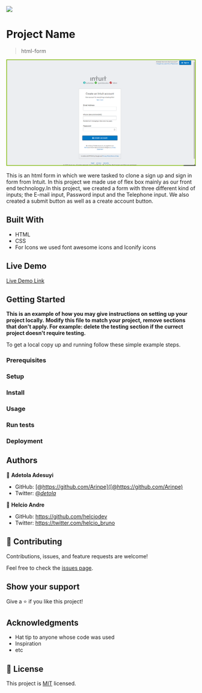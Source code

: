 ![](https://img.shields.io/badge/Microverse-blueviolet)

# Project Name

> html-form

![screenshot](https://github.com/Arinpe/html-forms/blob/feature-branch/images/html-form-sceenshot.png
)

This is an html form in which we were tasked to clone a sign up and sign in form from Intuit. In this project we made use of flex box mainly as our front end technology.In this project, we created a form with three different kind of inputs; the E-mail input, Password input and the Telephone input. We also created a submit button as well as a create account button.

## Built With

- HTML
- CSS
- For Icons we used font awesome icons and Iconify icons

## Live Demo

[Live Demo Link](https://rawcdn.githack.com/Arinpe/html-forms/cffd7badb8a5732a55731aea93c673d40f0fef81/index.html)

## Getting Started

**This is an example of how you may give instructions on setting up your project locally.**
**Modify this file to match your project, remove sections that don't apply. For example: delete the testing section if the currect project doesn't require testing.**

To get a local copy up and running follow these simple example steps.

### Prerequisites

### Setup

### Install

### Usage

### Run tests

### Deployment

## Authors

👤 **Adetola Adesuyi**

- GitHub: [@https://github.com/Arinpe]([@https://github.com/Arinpe)
- Twitter: [@_detola_](https://twitter.com/_detola_)

👤 **Helcio Andre**

- GitHub: [https://github.com/helciodev
](https://github.com/helciodev
)
- Twitter: [https://twitter.com/helcio_bruno
](https://twitter.com/helcio_bruno
)

## 🤝 Contributing

Contributions, issues, and feature requests are welcome!

Feel free to check the [issues page](issues/).

## Show your support

Give a ⭐️ if you like this project!

## Acknowledgments

- Hat tip to anyone whose code was used
- Inspiration
- etc

## 📝 License

This project is [MIT](lic.url) licensed.

